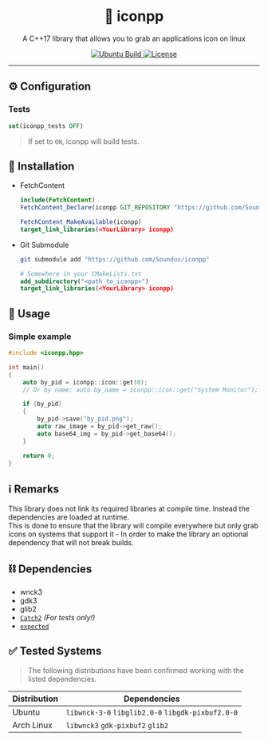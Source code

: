 
<h1 align="center"> 📸 iconpp </h1>
<p align="center">
A C++17 library that allows you to grab an applications icon on linux
</p>

<p align="center">
    <a href="https://github.com/Soundux/iconpp/actions">
        <img src="https://img.shields.io/github/workflow/status/Soundux/iconpp/Test%20on%20Linux?label=Ubuntu%20Build&style=flat-square" alt="Ubuntu Build" />
    </a>
    <a href="https://github.com/Soundux/iconpp/blob/master/LICENSE">
        <img src="https://img.shields.io/github/license/Soundux/iconpp.svg?style=flat-square" alt="License" />
    </a>
</p>

---

## ⚙️ Configuration
### Tests
```cmake
set(iconpp_tests OFF)
```
> If set to `ON`, iconpp will build tests.


## 📎 Installation
- FetchContent
    ```cmake
    include(FetchContent)
    FetchContent_Declare(iconpp GIT_REPOSITORY "https://github.com/Soundux/iconpp")

    FetchContent_MakeAvailable(iconpp)
    target_link_libraries(<YourLibrary> iconpp)
    ```
- Git Submodule
    ```bash
    git submodule add "https://github.com/Soundux/iconpp"
    ```
    ```cmake
    # Somewhere in your CMakeLists.txt
    add_subdirectory("<path_to_iconpp>")
    target_link_libraries(<YourLibrary> iconpp)
    ```

## 📔 Usage

### Simple example
```cpp
#include <iconpp.hpp>

int main()
{
    auto by_pid = iconpp::icon::get(0);
    // Or by name: auto by_name = iconpp::icon::get("System Monitor");

    if (by_pid)
    {
        by_pid->save("by_pid.png");
        auto raw_image = by_pid->get_raw();
        auto base64_img = by_pid->get_base64();
    }

    return 0;
}
```

## ℹ️ Remarks
This library does not link its required libraries at compile time. Instead the dependencies are loaded at runtime.  
This is done to ensure that the library will compile everywhere but only grab icons on systems that support it - In order to make the library an optional dependency that will not break builds.

## ⛓️ Dependencies
- wnck3
- gdk3
- glib2
- [`Catch2`](https://github.com/catchorg/Catch2) _(For tests only!)_
- [`expected`](https://github.com/TartanLlama/expected)
  
## ✅ Tested Systems
> The following distributions have been confirmed working with the listed dependencies.

| Distribution | Dependencies                                      |
| ------------ | ------------------------------------------------- |
| Ubuntu       | `libwnck-3-0` `libglib2.0-0` `libgdk-pixbuf2.0-0` |
| Arch Linux   | `libwnck3` `gdk-pixbuf2` `glib2`                  |